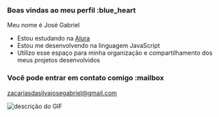 ### Boas vindas ao meu perfil :blue_heart

Meu nome é José Gabriel

- Estou estudando na [Alura](https://www.alura.com.br)
- Estou me desenvolvendo na linguagem JavaScript
- Utilizo esse espaço para minha organização e compartilhamento dos meus projetos desenvolvidos

### Você pode entrar em contato comigo :mailbox

zacariasdasilvajosegabriel@gmail.com


![descrição do GIF](https://media.tenor.com/kTmYjFyvpxkAAAAM/neymar-paqueta.gif)

